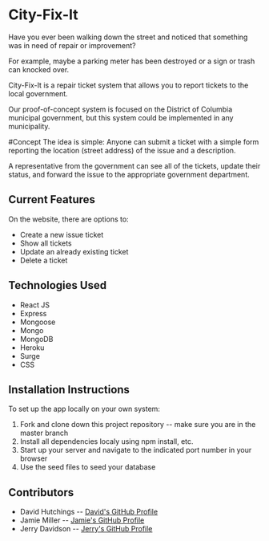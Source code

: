 # City-Fix-It 
Have you ever been walking down the street and noticed that something was in need of repair or improvement?  

For example, maybe a parking meter has been destroyed or a sign or trash can knocked over.

City-Fix-It is a repair ticket system that allows you to report tickets to the local government. 

Our proof-of-concept system is focused on the District of Columbia municipal government, but this system could be implemented in any municipality. 

#Concept
The idea is simple: Anyone can submit a ticket with a simple form reporting the location (street address) of the issue and a description.

A representative from the government can see all of the tickets, update their status, and forward the issue to the appropriate government department. 

## Current Features
On the website, there are options to:
- Create a new issue ticket
- Show all tickets
- Update an already existing ticket
- Delete a ticket

## Technologies Used
- React JS
- Express
- Mongoose
- Mongo
- MongoDB
- Heroku
- Surge
- CSS

## Installation Instructions
To set up the app locally on your own system:

1) Fork and clone down this project repository -- make sure you are in the master branch
2) Install all dependencies localy using npm install, etc.
3) Start up your server and navigate to the indicated port number in your browser
4) Use the seed files to seed your database

## Contributors
- David Hutchings -- [David's GitHub Profile](https://git.generalassemb.ly/DJHUTCHINGS)
- Jamie Miller -- [Jamie's GitHub Profile](https://git.generalassemb.ly/jamiemiller8)
- Jerry Davidson -- [Jerry's GitHub Profile](https://git.generalassemb.ly/Jwilld)
